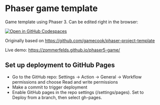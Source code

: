 # Phaser game template

Game template using Phaser 3. Can be edited right in the browser:

[![Open in GitHub Codespaces](https://github.com/codespaces/badge.svg)](https://codespaces.new/zommerfelds/phaser5-game)

Originally based on https://github.com/gamecook/phaser-project-template

Live demo: https://zommerfelds.github.io/phaser5-game/

## Set up deployment to GitHub Pages

* Go to the GitHub repo: Settings -> Action -> General -> Workflow permissions and choose Read and write permissions
* Make a commit to trigger deployment
* Enable GitHub pages in the repo settings (/settings/pages). Set to Deploy from a branch, then select gh-pages.
